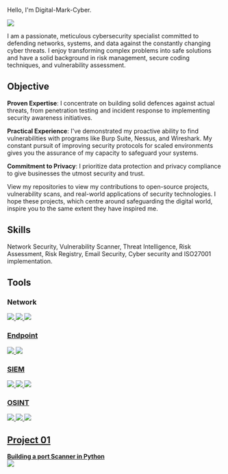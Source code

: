 Hello, I'm Digital-Mark-Cyber. 

<a href="https://www.linkedin.com/in/marius-ghinea/"><img src="https://img.shields.io/badge/-LinkedIn-0072b1?&style=for-the-badge&logo=linkedin&logoColor=white" /></a>





I am a passionate, meticulous cybersecurity specialist committed to defending networks, systems, and data against the constantly changing cyber threats. 
I enjoy transforming complex problems into safe solutions and have a solid background in risk management, secure coding techniques, and vulnerability assessment.


## Objective
**Proven Expertise**: I concentrate on building solid defences against actual threats, from penetration testing and incident response to implementing security awareness initiatives.

**Practical Experience**: I've demonstrated my proactive ability to find vulnerabilities with programs like Burp Suite, Nessus, and Wireshark. My constant pursuit of improving security protocols for scaled environments gives you the assurance of my capacity to safeguard your systems.

**Commitment to Privacy**: I prioritize data protection and privacy compliance to give businesses the utmost security and trust. 


View my repositories to view my contributions to open-source projects, vulnerability scans, and real-world applications of security technologies. I hope these projects, which centre around safeguarding the digital world, inspire you to the same extent they have inspired me.

## Skills
Network Security, Vulnerability Scanner, Threat Intelligence, Risk Assessment, Risk Registry, Email Security, Cyber security and ISO27001 implementation. 


## Tools

### Network
<div>
<a href="https://www.wireshark.org"><img src="https://img.shields.io/badge/-Wireshark-1679A7?&style=for-the-badge&logo=Wireshark&logoColor=white" />  
  <a href="https://www.tcpdump.org/index.html"><img src="https://img.shields.io/badge/-TCPDUMP-EF3B2D?&style=for-the-badge&logo=Tcpdump&logoColor=white" />  
  <a href="https://zeek.org"><img src="https://img.shields.io/badge/-Zeek-777BB4?&style=for-the-badge&logo=Zeek&logoColor=white" />  
</div>


### Endpoint
<div>
    <a href="https://www.microsoft.com/en-gb/microsoft-365/microsoft-defender-for-individuals"><img src="https://img.shields.io/badge/-Microsoft_Defender_for_Endpoint-00A4EF?&style=for-the-badge&logo=Microsoft&logoColor=white" /> 
       <a href="https://docs.velociraptor.app"><img src="https://img.shields.io/badge/-Velociraptor-4B275F?&style=for-the-badge&logo=Velociraptor&logoColor=white" />
</div>


### SIEM
<div>
<a href="https://azure.microsoft.com/en-gb/products/microsoft-sentinel"><img src="https://img.shields.io/badge/-Microsoft_Sentinel-0078D4?&style=for-the-badge&logo=Microsoft&logoColor=white" />
<a href="https://www.splunk.com"><img src="https://img.shields.io/badge/-Splunk-0078D4?&style=for-the-badge&logo=Splunk&logoColor=white" />
 <a href="https://www.elastic.co"><img src="https://img.shields.io/badge/-Elastic-005571?&style=for-the-badge&logo=Elastic&logoColor=white" />
</div>


### OSINT
<a href="https://www.maltego.com"><img src="https://img.shields.io/badge/-Maltego-000000?&style=for-the-badge&logo=Maltego&logoColor=Red" />
<a href="https://intel471.com/solutions/attack-surface-protection"><img src="https://img.shields.io/badge/-Spiderfoot-000042?&style=for-the-badge&logo=Spiderfoot&logoColor=Green" />
<a href="https://www.exploit-db.com/google-hacking-database"><img src="https://img.shields.io/badge/-Google Dorks-00A4EF?&style=for-the-badge&logo=Google Dorks&logoColor=Yellow" />




## Project 01
**Building a port Scanner in Python**  
<a href="https://github.com/digital-mark-cyber/Port-Scanner-Python"><img src="https://img.shields.io/badge/-Python-0078D7?&style=for-the-badge&logo=Python&logoColor=white" /></a>


